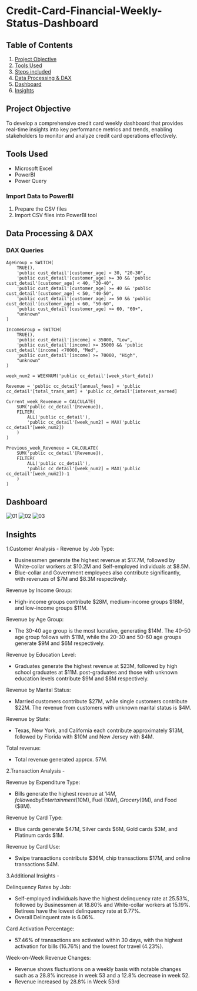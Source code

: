 # Credit-Card-Financial-Weekly-Status-Dashboard

## Table of Contents
1. [Project Objective](#project-objective)
2. [Tools Used](#tools-used)
3. [Steps included](#steps-included)
4. [Data Processing & DAX](#data-processing--dax)
5. [Dashboard](#dashboard)
6. [Insights](#dashboard)


## Project Objective
To develop a comprehensive credit card weekly dashboard that provides real-time insights into key performance metrics and trends, enabling stakeholders to monitor and analyze credit card operations effectively.


## Tools Used 
- Microsoft Excel
- PowerBI
- Power Query


### Import Data to PowerBI 
1. Prepare the CSV files
3. Import CSV files into PowerBI tool


## Data Processing & DAX
### DAX Queries

```dax
AgeGroup = SWITCH(
    TRUE(),
    'public cust_detail'[customer_age] < 30, "20-30",
    'public cust_detail'[customer_age] >= 30 && 'public cust_detail'[customer_age] < 40, "30-40",
    'public cust_detail'[customer_age] >= 40 && 'public cust_detail'[customer_age] < 50, "40-50",
    'public cust_detail'[customer_age] >= 50 && 'public cust_detail'[customer_age] < 60, "50-60",
    'public cust_detail'[customer_age] >= 60, "60+",
    "unknown"
)

IncomeGroup = SWITCH(
    TRUE(),
    'public cust_detail'[income] < 35000, "Low",
    'public cust_detail'[income] >= 35000 && 'public cust_detail'[income] <70000, "Med",
    'public cust_detail'[income] >= 70000, "High",
    "unknown"
)

week_num2 = WEEKNUM('public cc_detail'[week_start_date])

Revenue = 'public cc_detail'[annual_fees] + 'public cc_detail'[total_trans_amt] + 'public cc_detail'[interest_earned]

Current_week_Reveneue = CALCULATE(
    SUM('public cc_detail'[Revenue]),
    FILTER(
        ALL('public cc_detail'),
        'public cc_detail'[week_num2] = MAX('public cc_detail'[week_num2])
    )
)

Previous_week_Reveneue = CALCULATE(
    SUM('public cc_detail'[Revenue]),
    FILTER(
        ALL('public cc_detail'),
        'public cc_detail'[week_num2] = MAX('public cc_detail'[week_num2])-1
    )
)
```

## Dashboard

![01](https://github.com/user-attachments/assets/6214f146-fbc3-4173-ac30-e416bff1152b)
![02](https://github.com/user-attachments/assets/8872fd40-8b1e-40f9-9715-3c33496ed243)
![03](https://github.com/user-attachments/assets/294a6fe8-3a2e-4c52-90f2-1ca7314eff94)
## Insights 

1.Customer Analysis -
Revenue by Job Type:
- Businessmen generate the highest revenue at $17.7M, followed by White-collar workers at $10.2M and Self-employed individuals at $8.5M.
- Blue-collar and Government employees also contribute significantly, with revenues of $7M and $8.3M respectively.

Revenue by Income Group:
- High-income groups contribute $28M, medium-income groups $18M, and low-income groups $11M.

Revenue by Age Group:
- The 30-40 age group is the most lucrative, generating $14M. The 40-50 age group follows with $11M, while the 20-30 and 50-60 age groups generate $9M and $6M respectively.

Revenue by Education Level:
- Graduates generate the highest revenue at $23M, followed by high school graduates at $11M. post-graduates and those with unknown education levels contribute $9M and $8M respectively.

Revenue by Marital Status:
- Married customers contribute $27M, while single customers contribute $22M. The revenue from customers with unknown marital status is $4M.

Revenue by State:
- Texas, New York, and California each contribute approximately $13M, followed by Florida with $10M and New Jersey with $4M.

Total revenue:
- Total revenue generated approx. 57M.

2.Transaction Analysis -

Revenue by Expenditure Type:
- Bills generate the highest revenue at $14M, followed by Entertainment ($10M), Fuel ($10M), Grocery ($9M), and Food ($8M).

Revenue by Card Type:
- Blue cards generate $47M, Silver cards $6M, Gold cards $3M, and Platinum cards $1M.

Revenue by Card Use:
- Swipe transactions contribute $36M, chip transactions $17M, and online transactions $4M.

3.Additional Insights -

Delinquency Rates by Job:
- Self-employed individuals have the highest delinquency rate at 25.53%, followed by Businessmen at 18.80% and White-collar workers at 15.19%. Retirees have the 
  lowest delinquency rate at 9.77%.
- Overall Delinquent rate is 6.06%.

Card Activation Percentage:
- 57.46% of transactions are activated within 30 days, with the highest activation for bills (16.76%) and the lowest for travel (4.23%).

Week-on-Week Revenue Changes:
- Revenue shows fluctuations on a weekly basis with notable changes such as a 28.8% increase in week 53 and a 12.8% decrease in week 52.
- Revenue increased by 28.8% in Week 53rd






















